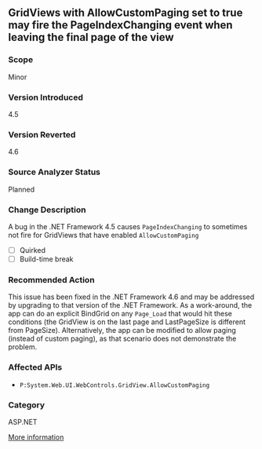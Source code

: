 ## GridViews with AllowCustomPaging set to true may fire the PageIndexChanging event when leaving the final page of the view

### Scope
Minor

### Version Introduced
4.5

### Version Reverted
4.6

### Source Analyzer Status
Planned

### Change Description
A bug in the .NET Framework 4.5 causes `PageIndexChanging` to sometimes not fire for GridViews that have enabled `AllowCustomPaging`

- [ ] Quirked
- [ ] Build-time break

### Recommended Action
This issue has been fixed in the .NET Framework 4.6 and may be addressed by upgrading to that version of the .NET Framework. As a work-around, the app can do an explicit BindGrid on any `Page_Load` that would hit these conditions (the GridView is on the last page and LastPageSize is different from PageSize). Alternatively, the app can be modified to allow paging (instead of custom paging), as that scenario does not demonstrate the problem.

### Affected APIs
* `P:System.Web.UI.WebControls.GridView.AllowCustomPaging`

### Category
ASP.NET

[More information](http://stackoverflow.com/questions/18793795/asp-net-4-5-gridview-postback-of-last-page)

<!--
    ### Notes
    An analyzer could usefully scan XAML (where custom paging is more likely to be enabled)
-->

<!-- breaking change id: 116 -->
